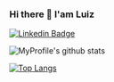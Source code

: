 ### Hi there 👋 I'am Luiz

[![Linkedin Badge](https://img.shields.io/badge/-LinkedIn-blue?style=for-the-badge&logo=Linkedin&logoColor=white&link=https:www.linkedin.com/in/luiz-ishio-dev/)](https://www.linkedin.com/in/luiz-ishio-dev/)

<!--
**trainningjava/trainningjava** is a ✨ _special_ ✨ repository because its `README.md` (this file) appears on your GitHub profile.

Here are some ideas to get you started:

- 🔭 I’m currently working on ...
- 🌱 I’m currently learning ...
- 👯 I’m looking to collaborate on ...
- 🤔 I’m looking for help with ...
- 💬 Ask me about ...
- 📫 How to reach me: ...
- 😄 Pronouns: ...
- ⚡ Fun fact: ...
-->

![MyProfile's github stats](https://github-readme-stats.vercel.app/api?username=trainningjava&&show_icons=true&title_color=ffffff&icon_color=bb2acf&text_color=daf7dc&bg_color=151515)

[![Top Langs](https://github-readme-stats.vercel.app/api/top-langs/?username=trainningjava&layout=compact&hide=matlab,css,swift,html,jupyter%20notebook&langs_count=8)](https://github.com/anuraghazra/github-readme-stats)

